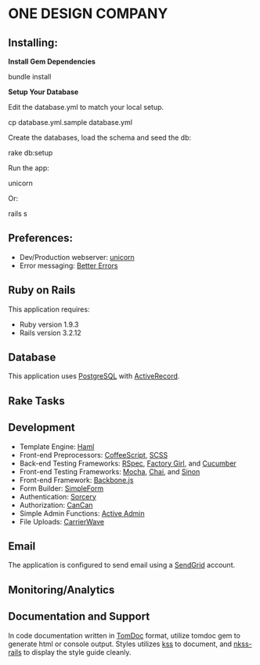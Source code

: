 # ONE DESIGN COMPANY

## Installing:

**Install Gem Dependencies**

  bundle install

**Setup Your Database**

Edit the database.yml to match your local setup.

  cp database.yml.sample database.yml

Create the databases, load the schema and seed the db:

  rake db:setup

Run the app:

  unicorn

Or:

  rails s



## Preferences:

* Dev/Production webserver: [unicorn](http://unicorn.bogomips.org/)
* Error messaging: [Better Errors](https://github.com/charliesome/better_errors)

## Ruby on Rails

This application requires:

* Ruby version 1.9.3
* Rails version 3.2.12

## Database

This application uses [PostgreSQL](http://www.postgresql.org/) with [ActiveRecord](http://guides.rubyonrails.org/active_record_querying.html).

## Rake Tasks


## Development

* Template Engine: [Haml](http://haml.info/)
* Front-end Preprocessors: [CoffeeScript](http://coffeescript.org/), [SCSS](http://sass-lang.com/)
* Back-end Testing Frameworks: [RSpec](http://rspec.info/), [Factory Girl](https://github.com/thoughtbot/factory_girl), and [Cucumber](http://cukes.info/)
* Front-end Testing Frameworks: [Mocha](http://visionmedia.github.com/mocha/), [Chai](http://chaijs.com/), and [Sinon](http://sinonjs.org/)
* Front-end Framework: [Backbone.js](http://backbonejs.org/)
* Form Builder: [SimpleForm](https://github.com/plataformatec/simple_form)
* Authentication: [Sorcery](https://github.com/plataformatec/devise)
* Authorization: [CanCan](https://github.com/ryanb/cancan)
* Simple Admin Functions: [Active Admin](http://activeadmin.info/)
* File Uploads: [CarrierWave](https://github.com/jnicklas/carrierwave)

## Email

The application is configured to send email using a [SendGrid](http://sendgrid.com/) account.

## Monitoring/Analytics


## Documentation and Support

In code documentation written in [TomDoc](http://tomdoc.org/) format, utilize tomdoc gem to generate html or console output.
Styles utilizes [kss](https://github.com/kneath/kss) to document, and [nkss-rails](https://github.com/nadarei/nkss-rails) to display the style guide cleanly.

